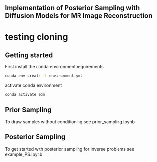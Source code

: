 ## Implementation of Posterior Sampling with Diffusion Models for MR Image Reconstruction

# testing cloning

## Getting started

First install the conda environment requirements

```.bash
conda env create -f environment.yml
```

activate conda environment

```.bash
conda activate edm
```
## Prior Sampling

To draw samples without conditioning see prior_sampling.ipynb

## Posterior Sampling

To get started with posterior sampling for inverse problems see example_PS.ipynb
